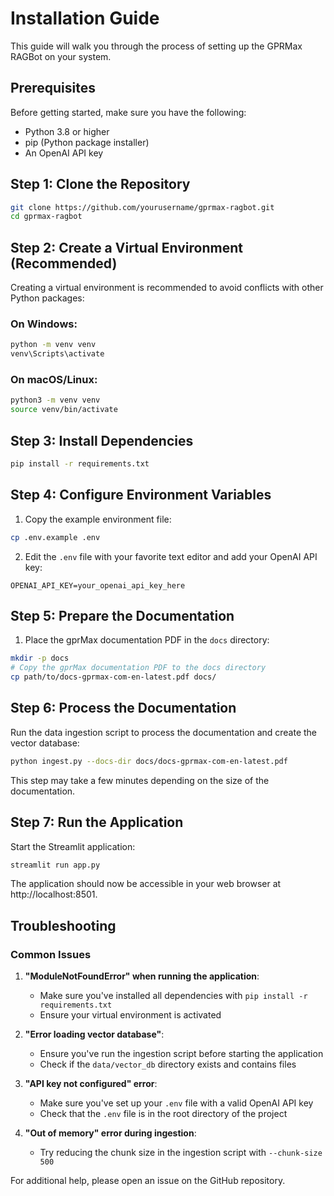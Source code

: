 # Installation Guide

This guide will walk you through the process of setting up the GPRMax RAGBot on your system.

## Prerequisites

Before getting started, make sure you have the following:

- Python 3.8 or higher
- pip (Python package installer)
- An OpenAI API key

## Step 1: Clone the Repository

```bash
git clone https://github.com/yourusername/gprmax-ragbot.git
cd gprmax-ragbot
```

## Step 2: Create a Virtual Environment (Recommended)

Creating a virtual environment is recommended to avoid conflicts with other Python packages:

### On Windows:
```bash
python -m venv venv
venv\Scripts\activate
```

### On macOS/Linux:
```bash
python3 -m venv venv
source venv/bin/activate
```

## Step 3: Install Dependencies

```bash
pip install -r requirements.txt
```

## Step 4: Configure Environment Variables

1. Copy the example environment file:
```bash
cp .env.example .env
```

2. Edit the `.env` file with your favorite text editor and add your OpenAI API key:
```
OPENAI_API_KEY=your_openai_api_key_here
```

## Step 5: Prepare the Documentation

1. Place the gprMax documentation PDF in the `docs` directory:
```bash
mkdir -p docs
# Copy the gprMax documentation PDF to the docs directory
cp path/to/docs-gprmax-com-en-latest.pdf docs/
```

## Step 6: Process the Documentation

Run the data ingestion script to process the documentation and create the vector database:

```bash
python ingest.py --docs-dir docs/docs-gprmax-com-en-latest.pdf
```

This step may take a few minutes depending on the size of the documentation.

## Step 7: Run the Application

Start the Streamlit application:

```bash
streamlit run app.py
```

The application should now be accessible in your web browser at http://localhost:8501.

## Troubleshooting

### Common Issues

1. **"ModuleNotFoundError" when running the application**:
   - Make sure you've installed all dependencies with `pip install -r requirements.txt`
   - Ensure your virtual environment is activated

2. **"Error loading vector database"**:
   - Ensure you've run the ingestion script before starting the application
   - Check if the `data/vector_db` directory exists and contains files

3. **"API key not configured" error**:
   - Make sure you've set up your `.env` file with a valid OpenAI API key
   - Check that the `.env` file is in the root directory of the project

4. **"Out of memory" error during ingestion**:
   - Try reducing the chunk size in the ingestion script with `--chunk-size 500`

For additional help, please open an issue on the GitHub repository.
